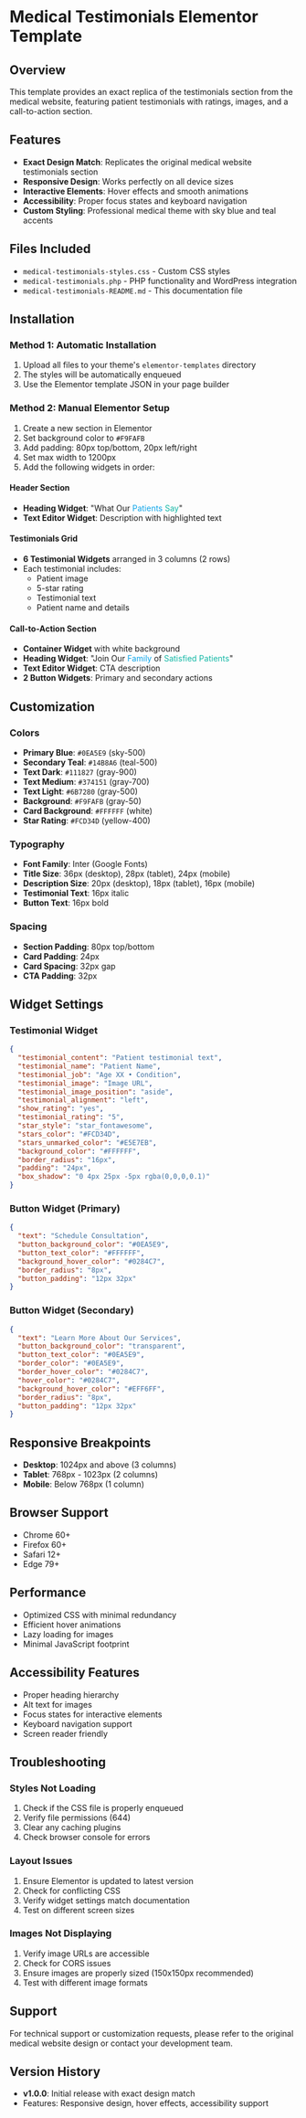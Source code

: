 # Medical Testimonials Elementor Template

## Overview
This template provides an exact replica of the testimonials section from the medical website, featuring patient testimonials with ratings, images, and a call-to-action section.

## Features
- **Exact Design Match**: Replicates the original medical website testimonials section
- **Responsive Design**: Works perfectly on all device sizes
- **Interactive Elements**: Hover effects and smooth animations
- **Accessibility**: Proper focus states and keyboard navigation
- **Custom Styling**: Professional medical theme with sky blue and teal accents

## Files Included
- `medical-testimonials-styles.css` - Custom CSS styles
- `medical-testimonials.php` - PHP functionality and WordPress integration
- `medical-testimonials-README.md` - This documentation file

## Installation

### Method 1: Automatic Installation
1. Upload all files to your theme's `elementor-templates` directory
2. The styles will be automatically enqueued
3. Use the Elementor template JSON in your page builder

### Method 2: Manual Elementor Setup
1. Create a new section in Elementor
2. Set background color to `#F9FAFB`
3. Add padding: 80px top/bottom, 20px left/right
4. Set max width to 1200px
5. Add the following widgets in order:

#### Header Section
- **Heading Widget**: "What Our <span style='color: #0EA5E9;'>Patients</span> <span style='color: #14B8A6;'>Say</span>"
- **Text Editor Widget**: Description with highlighted text

#### Testimonials Grid
- **6 Testimonial Widgets** arranged in 3 columns (2 rows)
- Each testimonial includes:
  - Patient image
  - 5-star rating
  - Testimonial text
  - Patient name and details

#### Call-to-Action Section
- **Container Widget** with white background
- **Heading Widget**: "Join Our <span style='color: #0EA5E9;'>Family</span> of <span style='color: #14B8A6;'>Satisfied Patients</span>"
- **Text Editor Widget**: CTA description
- **2 Button Widgets**: Primary and secondary actions

## Customization

### Colors
- **Primary Blue**: `#0EA5E9` (sky-500)
- **Secondary Teal**: `#14B8A6` (teal-500)
- **Text Dark**: `#111827` (gray-900)
- **Text Medium**: `#374151` (gray-700)
- **Text Light**: `#6B7280` (gray-500)
- **Background**: `#F9FAFB` (gray-50)
- **Card Background**: `#FFFFFF` (white)
- **Star Rating**: `#FCD34D` (yellow-400)

### Typography
- **Font Family**: Inter (Google Fonts)
- **Title Size**: 36px (desktop), 28px (tablet), 24px (mobile)
- **Description Size**: 20px (desktop), 18px (tablet), 16px (mobile)
- **Testimonial Text**: 16px italic
- **Button Text**: 16px bold

### Spacing
- **Section Padding**: 80px top/bottom
- **Card Padding**: 24px
- **Card Spacing**: 32px gap
- **CTA Padding**: 32px

## Widget Settings

### Testimonial Widget
```json
{
  "testimonial_content": "Patient testimonial text",
  "testimonial_name": "Patient Name",
  "testimonial_job": "Age XX • Condition",
  "testimonial_image": "Image URL",
  "testimonial_image_position": "aside",
  "testimonial_alignment": "left",
  "show_rating": "yes",
  "testimonial_rating": "5",
  "star_style": "star_fontawesome",
  "stars_color": "#FCD34D",
  "stars_unmarked_color": "#E5E7EB",
  "background_color": "#FFFFFF",
  "border_radius": "16px",
  "padding": "24px",
  "box_shadow": "0 4px 25px -5px rgba(0,0,0,0.1)"
}
```

### Button Widget (Primary)
```json
{
  "text": "Schedule Consultation",
  "button_background_color": "#0EA5E9",
  "button_text_color": "#FFFFFF",
  "background_hover_color": "#0284C7",
  "border_radius": "8px",
  "button_padding": "12px 32px"
}
```

### Button Widget (Secondary)
```json
{
  "text": "Learn More About Our Services",
  "button_background_color": "transparent",
  "button_text_color": "#0EA5E9",
  "border_color": "#0EA5E9",
  "border_hover_color": "#0284C7",
  "hover_color": "#0284C7",
  "background_hover_color": "#EFF6FF",
  "border_radius": "8px",
  "button_padding": "12px 32px"
}
```

## Responsive Breakpoints
- **Desktop**: 1024px and above (3 columns)
- **Tablet**: 768px - 1023px (2 columns)
- **Mobile**: Below 768px (1 column)

## Browser Support
- Chrome 60+
- Firefox 60+
- Safari 12+
- Edge 79+

## Performance
- Optimized CSS with minimal redundancy
- Efficient hover animations
- Lazy loading for images
- Minimal JavaScript footprint

## Accessibility Features
- Proper heading hierarchy
- Alt text for images
- Focus states for interactive elements
- Keyboard navigation support
- Screen reader friendly

## Troubleshooting

### Styles Not Loading
1. Check if the CSS file is properly enqueued
2. Verify file permissions (644)
3. Clear any caching plugins
4. Check browser console for errors

### Layout Issues
1. Ensure Elementor is updated to latest version
2. Check for conflicting CSS
3. Verify widget settings match documentation
4. Test on different screen sizes

### Images Not Displaying
1. Verify image URLs are accessible
2. Check for CORS issues
3. Ensure images are properly sized (150x150px recommended)
4. Test with different image formats

## Support
For technical support or customization requests, please refer to the original medical website design or contact your development team.

## Version History
- **v1.0.0**: Initial release with exact design match
- Features: Responsive design, hover effects, accessibility support
